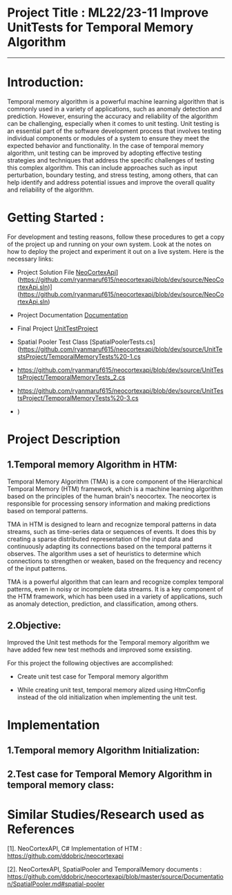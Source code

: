 # Project Title : ML22/23-11 Improve UnitTests for Temporal Memory Algorithm
--------------------------------------------------------------------------------------------
# Introduction:

Temporal memory algorithm is a powerful machine learning algorithm that is commonly used in a variety of applications, such as anomaly detection and prediction. However, ensuring the accuracy and reliability of the algorithm can be challenging, especially when it comes to unit testing. Unit testing is an essential part of the software development process that involves testing individual components or modules of a system to ensure they meet the expected behavior and functionality. In the case of temporal memory algorithm, unit testing can be improved by adopting effective testing strategies and techniques that address the specific challenges of testing this complex algorithm. This can include approaches such as input perturbation, boundary testing, and stress testing, among others, that can help identify and address potential issues and improve the overall quality and reliability of the algorithm.

# Getting Started : 

For development and testing reasons, follow these procedures to get a copy of the project up and running on your own system. Look at the notes on
how to deploy the project and experiment it out on a live system. Here is the necessary links:

- Project Solution File [NeoCortexApi]([[https://github.com/UniversityOfAppliedSciencesFrankfurt/se-cloud-2022-2023/blob/Team_UnitTestBD/Source/MyProject/UnitTestProject/NeoCortexApi.All.sln)](https://github.com/ryanmaruf615/neocortexapi/blob/dev/source/NeoCortexApi.sln)](https://github.com/ryanmaruf615/neocortexapi/blob/dev/source/NeoCortexApi.sln)

- Project Documentation [Documentation](https://github.com/ryanmaruf615/neocortexapi/tree/dev/source/MySEProject/Documentation)

- Final Project [UnitTestProject](https://github.com/ryanmaruf615/neocortexapi/blob/dev/source/NeoCortexApi/TemporalMemory.cs)

- Spatial Pooler Test Class [SpatialPoolerTests.cs](https://github.com/ryanmaruf615/neocortexapi/blob/dev/source/UnitTestsProject/TemporalMemoryTests%20-1.cs
- https://github.com/ryanmaruf615/neocortexapi/blob/dev/source/UnitTestsProject/TemporalMemoryTests_2.cs
- https://github.com/ryanmaruf615/neocortexapi/blob/dev/source/UnitTestsProject/TemporalMemoryTests%20-3.cs
- )

**Project Description**
========================

## 1.Temporal memory Algorithm in HTM:
Temporal Memory Algorithm (TMA) is a core component of the Hierarchical Temporal Memory (HTM) framework, which is a machine learning algorithm based on the principles of the human brain's neocortex. The neocortex is responsible for processing sensory information and making predictions based on temporal patterns.

TMA in HTM is designed to learn and recognize temporal patterns in data streams, such as time-series data or sequences of events. It does this by creating a sparse distributed representation of the input data and continuously adapting its connections based on the temporal patterns it observes. The algorithm uses a set of heuristics to determine which connections to strengthen or weaken, based on the frequency and recency of the input patterns.

TMA is a powerful algorithm that can learn and recognize complex temporal patterns, even in noisy or incomplete data streams. It is a key component of the HTM framework, which has been used in a variety of applications, such as anomaly detection, prediction, and classification, among others.

2.Objective:
------------

Improved the Unit test methods for the Temporal memory algorithm we have added few new test methods and improved some exsisting.

For this project the following objectives are accomplished:
-	Create unit test case for Temporal memory algorithm

-	While creating unit test, temporal memory alized using HtmConfig instead of the old initialization when implementing the unit test.

**Implementation**
==================

1.Temporal memory Algorithm Initialization:
--------------------------------


2.Test case for Temporal Memory Algorithm in temporal memory class:
--------------------------------------------------------------


**Similar Studies/Research used as References**
===============================================

[1]. NeoCortexAPI, C# Implementation of HTM : https://github.com/ddobric/neocortexapi

[2]. NeoCortexAPI, SpatialPooler and TemporalMemory documents : https://github.com/ddobric/neocortexapi/blob/master/source/Documentation/SpatialPooler.md#spatial-pooler
